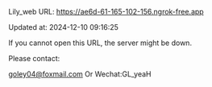 Lily_web URL: https://ae6d-61-165-102-156.ngrok-free.app

Updated at: 2024-12-10 09:16:25

If you cannot open this URL, the server might be down.

Please contact: 

goley04@foxmail.com Or Wechat:GL_yeaH
